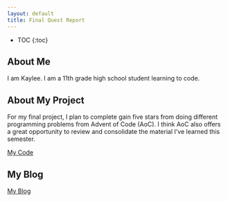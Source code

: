 ```yaml
---
layout: default
title: Final Quest Report
---
```


* TOC
{:toc}

## About Me

I am Kaylee. I am a 11th grade high school student learning to code.

## About My Project

For my final project, I plan to complete gain five stars from doing different programming problems from Advent of Code (AoC). I think AoC also offers a great opportunity to review and consolidate the material I’ve learned this semester.

[My Code](Advent_of_Code_Problems.ipynb)

## My Blog

[My Blog](blog.html)
